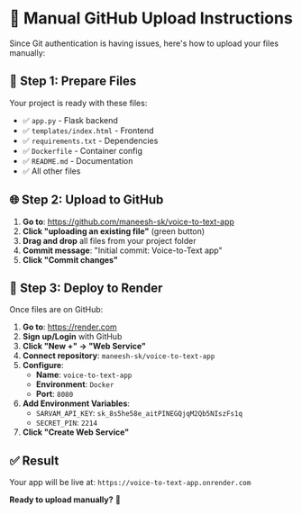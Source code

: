 # 🚀 Manual GitHub Upload Instructions

Since Git authentication is having issues, here's how to upload your files manually:

## 📁 **Step 1: Prepare Files**

Your project is ready with these files:
- ✅ `app.py` - Flask backend
- ✅ `templates/index.html` - Frontend
- ✅ `requirements.txt` - Dependencies
- ✅ `Dockerfile` - Container config
- ✅ `README.md` - Documentation
- ✅ All other files

## 🌐 **Step 2: Upload to GitHub**

1. **Go to**: https://github.com/maneesh-sk/voice-to-text-app
2. **Click "uploading an existing file"** (green button)
3. **Drag and drop** all files from your project folder
4. **Commit message**: "Initial commit: Voice-to-Text app"
5. **Click "Commit changes"**

## 🎯 **Step 3: Deploy to Render**

Once files are on GitHub:

1. **Go to**: https://render.com
2. **Sign up/Login** with GitHub
3. **Click "New +" → "Web Service"**
4. **Connect repository**: `maneesh-sk/voice-to-text-app`
5. **Configure**:
   - **Name**: `voice-to-text-app`
   - **Environment**: `Docker`
   - **Port**: `8080`
6. **Add Environment Variables**:
   - `SARVAM_API_KEY`: `sk_8s5he58e_aitPINEGQjqM2Qb5NIszFs1q`
   - `SECRET_PIN`: `2214`
7. **Click "Create Web Service"**

## ✅ **Result**

Your app will be live at: `https://voice-to-text-app.onrender.com`

**Ready to upload manually?** 🚀
